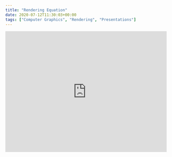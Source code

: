 ```yaml
---
title: "Rendering Equation"
date: 2020-07-12T11:30:03+00:00
tags: ["Computer Graphics", "Rendering", "Presentations"]
---
```


<iframe src="https://onedrive.live.com/embed?resid=3B28EE8BB218C5BA%2136170&amp;authkey=!AJTAvgfb5YoYD8c&amp;em=2&amp;wdAr=1.7777777777777777" style="width: 100%; aspect-ratio: 4/3;" frameborder="0">
    Presentation of Rendering Equation
</iframe>
